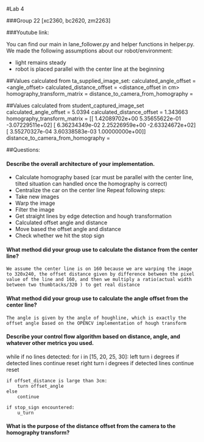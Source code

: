 #Lab 4

###Group 22 [xc2360, bc2620, zm2263]

###Youtube link: 

You can find our main in lane_follower.py and helper functions in helper.py.
We made the following assumptions about our robot/environment: 
*   light remains steady
*   robot is placed parallel with the center line at the beginning

##Values calculated from ta_supplied_image_set:
calculated_angle_offset = <angle_offset>
calculated_distance_offset = <distance_offset in cm>
homography_transform_matrix = <matrix>
distance_to_camera_from_homography = <distance in cm>

##Values calculated from student_captured_image_set
calculated_angle_offset = 5.0394
calculated_distance_offset = 1.343663
homography_transform_matrix = 
[[  1.42089702e+00   5.35655622e-01  -3.07229511e+02]
 [  6.36234349e-02   2.25226959e+00  -2.63324672e+02]
 [  3.55270327e-04   3.60338583e-03   1.00000000e+00]]
distance_to_camera_from_homography = <distance in cm>

##Questions:

####    Describe the overall architecture of your implementation.
*   Calculate homography based (car must be parallel with the center line, tilted situation can handled once the homography is correct)
*   Centralize the car on the center line
Repeat following steps:
*   Take new images
*   Warp the image
*   Filter the image
*   Get straight lines by edge detection and hough transformation
*   Calculated offset angle and distance
*   Move based the offset angle and distance
*   Check whether we hit the stop sign

####    What method did your group use to calculate the distance from the center line?
    We assume the center line is on 160 because we are warping the image to 320x240, the offset distance given by difference between the pixel value of the line and 160, and then we multiply a ratio(actual width between two thumbtacks/320 ) to get real distance

####    What method did your group use to calculate the angle offset from the center line?
    The angle is given by the angle of houghline, which is exactly the offset angle based on the OPENCV implementation of hough transform

####    Describe your control flow algorithm based on distance, angle, and whatever other metrics you used.
while
    if no lines detected:
        for i in [15, 20, 25, 30]:
            left turn i degrees
            if detected lines
                continue
            reset
            right turn i degrees
            if detected lines
                continue
            reset

    if offset_distance is large than 3cm:
        turn offset_angle
    else 
        continue

    if stop_sign encountered:
        u_turn

####    What is the purpose of the distance offset from the camera to the homography transform?